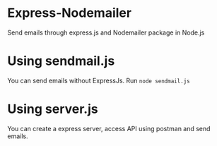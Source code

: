 # Express-Nodemailer
Send emails through express.js and Nodemailer package in Node.js

# Using sendmail.js
You can send emails without ExpressJs.
Run `node sendmail.js`

# Using server.js
You can create a express server, access API using postman and send emails.
